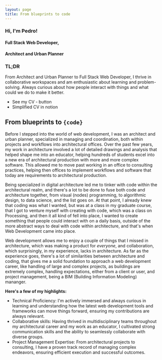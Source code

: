 ```yaml
---
layout: page
title: From blueprints to code
---
```

### Hi, I'm <span class="orange">Pedro!</span>
#### <span class="pink">Full Stack Web Developer,</span>
#### <span class="pink">Architect and Urban Planner</span>


<div class="line-break"></div>

<h3 class="orange fw-500">TL;DR</h3>

From Architect and Urban Planner to Full Stack Web Developer, I thrive in collaborative workspaces and am enthusiastic about learning and problem-solving. Always curious about how people interact with things and what could we do to make it better.
- See my CV - button
- Simplified CV in notion
<div class="line-break"></div>


## From <span class="blue">blueprints</span> to <code class="red mono">{code}</code>



Before I stepped into the world of web development, I was an architect and urban planner, specialized in managing and coordination, both within projects and workflows into architectural offices. Over the past few years, my work in architecture involved a lot of detailed drawings and analysis that helped shape me into an educator, helping hundreds of students excel into a new era of architectural production with more and more complex software. This allowed me to move past working in an office to consulting practices, helping then offices to implement workflows and software that today are requirements to architectural production.


Being specialized in digital architecture led me to tinker with code within the architectural realm, and there's a lot to be done to fuse both code and architecture together, from visual (nodes) programming, to algorithmic design, to data science, and the list goes on. At that point, I already knew that coding was what I wanted, but was at a class in my graduate course, that I got to venture myself with creating with code, which was a class on Processing, and then it all kind of fell into place, I wanted to create something that people could interact with on a daily basis, outside of the more abstract ways to deal with code within architecture, and that's when Web Development came into place.


Web development allows me to enjoy a couple of things that I missed in architecture, which was making a product for *everyone*, and collaboration, which surprisingly, in my experience, lacks in architecture. As far as the experience goes, there's a lot of similarities between architecture and coding, that gives me a solid foundation to approach a web development career, like handling of large and complex projects, as buildings are extremely complex, handling expectations, either from a client or user, and project management, being a BIM (Building Information Modeling) mananger. 

**Here's a few of my highlights:**
- <span class="orange">Technical Proficiency:</span> I'm actively immersed and always curious in learning and understanding how the latest web development tools and frameworks can move things forward, ensuring my contributions are always relevant.
- <span class="orange">Collaborative skills:</span> Having thrived in multidisciplinary teams throughout my architectural career and my work as an educator, I cultivated strong communication skills and the ability to seamlessly collaborate with diverse groups.
- <span class="orange">Project Management Expertise:</span> From architectural projects to consulting, I have a proven track record of managing complex endeavors, ensuring efficient execution and successful outcomes.
